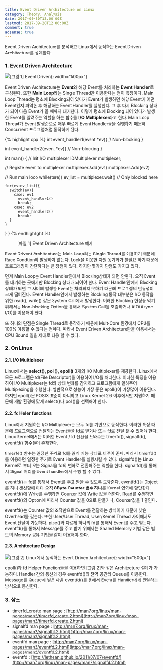 ```yaml
---
title: Event Driven Architecture on Linux
category: Theory, Analysis
date: 2017-09-20T12:00:00Z
lastmod: 2017-09-20T12:00:00Z
comment: true
adsense: true
---
```


Event Driven Architecture를 분석하고 Linux에서 동작하는 Event Driven Architecture를 설계한다.

### 1. Event Driven Architecture

![[그림 1] Event Driven]({{site.baseurl}}/images/theory_analysis/Event_Driven_Architecture_on_Linux/Event_Driven_Architecture.PNG){: width="500px"}

Event Driven Architecture는 **Event**와 해당 Event를 처리하는 **Event Handler**로 구성된다. 또한 **Main Loop**라는 Single Thread만 이용한다는 점이 특징이다. Main Loop Thread는 평소에 Blocking되어 있다가 Event가 발생하면 해당 Event가 어떤 Event인지 파악한 후 해당하는 Event Handler를 실행한다. 그 후 다시 Blocking 상태가 되어 다음 Event가 올 때까지 대기한다. 이렇게 평소에 Blocking 되어 있다가 발생한 Event를 알려주는 역할을 하는 함수를 **I/O Multiplexer**라고 한다. Main Loop Thread가 Event 발생순으로 매우 빠르게 Event Handler들을 실행하기 때문에 Concurrent 프로그램처럼 동작하게 된다.

{% highlight cpp %}
int event_handler1(event *ev){
  // Non-blocking
}

int event_handler2(event *ev){
  // Non-blocking
}

int main()
{
  // Init I/O multiplexer
  IOMultiplexer multiplexer;

  // Registe event to multiplexer
  multiplexer.Add(ev1)
  multiplexer.Add(ev2)

  // Run main loop
  while(ture){
    ev_list = multiplexer.wait() // Only blocked here

    for(ev:ev_list){
      switch(ev){
        case: ev1
          event_handler1();
          break;
        case: ev2
          event_handler2();
          break;    
      }
    }
  }
}
{% endhighlight %}
<figure>
<figcaption class="caption">[파일 1] Event Driven Architecture 예제</figcaption>
</figure>

Event Drivent Architecture는 Main Loop라는 Single Thread를 이용하기 때문에 Race Condtion이 발생하지 않는다. Lock을 이용한 자원 동기화가 불필요 하기 때문에 프로그래밍이 간단하다는 큰 장점이 있다. 하지만 몇가지 단점도 가지고 있다.

먼져 Main Loop는 Event Handler안에서 Blocking상태가 되면 안된다. 오직 Event를 대기하는 곳에서만 Blocking 상태가 되어야 한다. Event Handler안에서 Blocking 상태가 되면 그 사이에 발생한 Event는 처리되지 못하기 때문에 프로그램의 반응성이 크게 떨어진다. Event Handler안에서 발생하는 Blocking 동작 대부분은 I/O 동작을 위한 read(), write() 같은 System Call에서 발생한다. 이러한 Blocking 현상을 막기 위해서는 Non-blocking Option을 통해서 System Call을 호출하거나 AIO(Async I/O)를 이용해야 한다.

또 하나의 단점은 Single Thread로 동작하기 때문에 Mult-Core 환경에서 CPU를 100% 이용할 수 없다는 점이다. 따라서 Event Driven Architecture만을 이용해서는 CPU Bound 일을 제대로 대응 할 수 없다.

### 2. On Linux

#### 2.1. I/O Multiplexer

Linux에서는 **select(), poll(), epoll()** 3개의 I/O Multiplexer를 제공한다. Linux에서 모든 프로그램은 fd(File Descriptor)를 이용하여 I/O를 처리한다. 이러한 특징을 이용하여 I/O Multiplexer는 fd의 상태 변화를 감지하고 프로그램에게 알려주어 Multiplexing을 수행한다. 일반적으로 성능이 가장 좋은 epoll()이 가장많이 이용된다. 하지만 epoll()은 POSIX 표준이 아니이고 Linux Kernel 2.6 이후에서만 지원하기 때문에 개발 환경에 맞게 select()나 poll()을 선택해야 한다.

#### 2.2. fd Heler functions

Linux에서 지원하는 I/O Multiplexer는 모두 fd를 기반으로 동작한다. 이러한 특징 때문에 프로그램으로 전달되는 Event들을 fd로 받거나 또는 fd로 전달 할 수 있어야 한다. Linux Kernel에서는 이러한 Event / fd 전환을 도와주는 timerfd(), signalfd(), eventfd() 함수들이 존재한다.

timerfd() 함수는 일정한 주기로 fd를 읽기 가능 상태로 바꾸어 준다. 따라서 timerfd()를 이용하면 일정한 주기로 Event Handler를 실행시킬 수 있다. signalfd()는 Linux Kernel로 부터 오는 Signal을 fd의 변화로 전환해주는 역할을 한다. signalfd()를 통해서 Signal 처리를 Event handler에서 수행 할 수 있다.

eventfd()는 fd를 통해서 Event를 주고 받을 수 있도록 도와준다. eventfd()는 Object를 하나 생성할때 마다 오직 **8Byte Counter 변수 하나**를 Kernel 영역에 할당한다. eventfd()에 Write를 수행하면 Counter 값에 Write 값을 더한다. Read를 수행하면 eventfd()의 Option에 따라서 Counter 값을 0으로 만들거나, Counter값을 1 줄인다.

eventfd()는 Counter 값의 조작만으로 Event를 전달하는 방식이기 때문에 낮은 Overhead를 갖는다. 또한 User/User Thread, User/Kernel Thread 사이에서도 Event 전달이 가능하다. pipe()와 다르게 하나의 fd를 통해서 Event를 주고 받는다. eventfd()를 통해서 Message를 주고 받기 위해서는 Shared Memory 기법 같은 별도의 Memory 공유 기법을 같이 이용해야 한다.

#### 2.3. Architecture Design

![[그림 2] Linux에서 동작하는 Event Driven Architecture]({{site.baseurl}}/images/theory_analysis/Event_Driven_Architecture_on_Linux/Event_Driven_Architecture_on_Linux.PNG){: width="500px"}

epoll()과 fd Helper Function들을 이용하면 [그림 2]와 같은 Architecture 설계가 가능하다. Handler 간의 통신의 경우 eventfd()와 전역 공간의 Queue를 이용한다. Message를 Queue에 넣은 다음 eventfd()를 통해서 Event를 Handler에게 전달하는 방식으로 통신한다.

### 3. 참조

* timerfd_create man page : [http://man7.org/linux/man-pages/man2/timerfd_create.2.html](http://man7.org/linux/man-pages/man2/timerfd_create.2.html)
* signalfd man page : [http://man7.org/linux/man-pages/man2/signalfd.2.html](http://man7.org/linux/man-pages/man2/signalfd.2.html)
* eventfd man page : [http://man7.org/linux/man-pages/man2/eventfd.2.html](http://man7.org/linux/man-pages/man2/eventfd.2.html)
* eventfd : [http://lethean.github.io/2011/07/07/eventfd/](http://man7.org/linux/man-pages/man2/signalfd.2.html)
